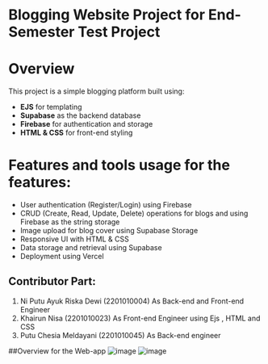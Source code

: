 # Blogging Website Project for End-Semester Test Project

# Overview
This project is a simple blogging platform built using:
- **EJS** for templating
- **Supabase** as the backend database
- **Firebase** for authentication and storage
- **HTML & CSS** for front-end styling

# Features and tools usage for the features:
- User authentication (Register/Login) using Firebase
- CRUD (Create, Read, Update, Delete) operations for blogs and using Firebase as the string storage
- Image upload for blog cover using Supabase Storage
- Responsive UI with HTML & CSS
- Data storage and retrieval using Supabase
- Deployment using Vercel


## Contributor Part:
1. Ni Putu Ayuk Riska Dewi (2201010004) As Back-end and Front-end Engineer
2. Khairun Nisa (2201010023) As Front-end Engineer using Ejs , HTML and CSS
3. Putu Chesia Meldayani (2201010045) As Back-end engineer 


##Overview for the Web-app
![image](https://github.com/user-attachments/assets/527e401b-7865-49de-b589-1eb53d122227)
![image](https://github.com/user-attachments/assets/409b189f-517f-422f-a65a-29199dd478b2)
